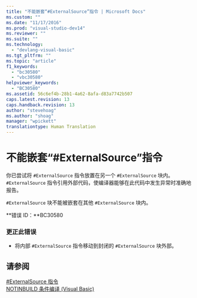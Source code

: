 ```yaml
---
title: "不能嵌套“#ExternalSource”指令 | Microsoft Docs"
ms.custom: ""
ms.date: "11/17/2016"
ms.prod: "visual-studio-dev14"
ms.reviewer: ""
ms.suite: ""
ms.technology: 
  - "devlang-visual-basic"
ms.tgt_pltfrm: ""
ms.topic: "article"
f1_keywords: 
  - "bc30580"
  - "vbc30580"
helpviewer_keywords: 
  - "BC30580"
ms.assetid: 56c6ef4b-28b1-4a62-8afa-d83a7742b507
caps.latest.revision: 13
caps.handback.revision: 13
author: "stevehoag"
ms.author: "shoag"
manager: "wpickett"
translationtype: Human Translation
---
```

# 不能嵌套“#ExternalSource”指令
你已尝试将 `#ExternalSource` 指令放置在另一个 `#ExternalSource` 块内。`#ExternalSource` 指令引用外部代码，使编译器能够在此代码中发生异常时准确地报告。  
  
 `#ExternalSource` 块不能被嵌套在其他 `#ExternalSource` 块内。  
  
 **错误 ID：**BC30580  
  
### 更正此错误  
  
-   将内部 `#ExternalSource` 指令移动到封闭的 `#ExternalSource` 块外部。  
  
## 请参阅  
 [\#ExternalSource 指令](../../visual-basic/language-reference/directives/externalsource-directive.md)   
 [NOTINBUILD 条件编译 \(Visual Basic\)](http://msdn.microsoft.com/zh-cn/ad1e35e0-935e-4a35-a2ae-738bcf2a9240)